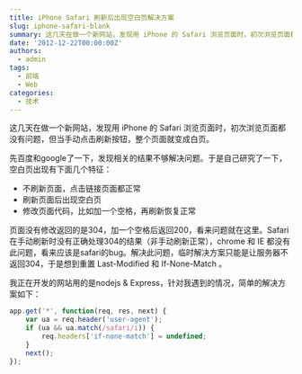 ```yaml
---
title: iPhone Safari 刷新后出现空白页解决方案
slug: iphone-safari-blank
summary: 这几天在做一个新网站，发现用 iPhone 的 Safari 浏览页面时，初次浏览页面都没有问题，但当手动点击刷新按钮，整个页面就变成白页。
date: '2012-12-22T00:00:00Z'
authors:
  - admin
tags:
  - 前端
  - Web
categories:
  - 技术
---
```


这几天在做一个新网站，发现用 iPhone 的 Safari 浏览页面时，初次浏览页面都没有问题，但当手动点击刷新按钮，整个页面就变成白页。

先百度和google了一下，发现相关的结果不够解决问题。于是自己研究了一下，空白页出现有下面几个特征：

* 不刷新页面，点击链接页面都正常
* 刷新页面后出现空白页
* 修改页面代码，比如加一个空格，再刷新恢复正常

页面没有修改返回的是304，加一个空格后返回200，看来问题就在这里。Safari在手动刷新时没有正确处理304的结果（非手动刷新正常），chrome 和 IE 都没有此问题，看来应该是safari的bug。解决此问题，临时解决方案只能是让服务器不返回304，于是想到重置 Last-Modified 和 If-None-Match 。

<!-- more -->

我正在开发的网站用的是nodejs &amp; Express，针对我遇到的情况，简单的解决方案如下：

```javascript
app.get('*', function(req, res, next) {
    var ua = req.header('user-agent');
    if (ua && ua.match(/safari/i)) {
        req.headers['if-none-match'] = undefined;
    }
    next();
});
```
